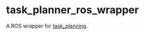 # task_planner_ros_wrapper

A ROS wrapper for
[task_planning](https://github.com/ropod-project/task-planner).

